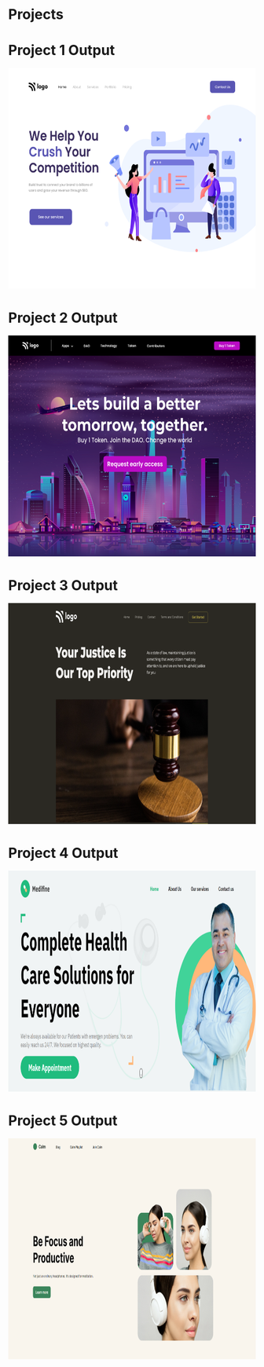# Projects
# Project 1 Output
<img src="./Projects/Project 1/output.png" width=900 height=450>

# Project 2 Output 
<img src="./Projects/Project 2/output.png" width=900 height=450>

# Project 3 Output
<img src="./Projects/Project-3/Output.png" width=900 height=450>

# Project 4 Output 
<img src="./Projects/Project-4/Output.png" width=900 height=450>

# Project 5 Output
<img src="./Projects/Project-5/output.png" width=900 height=450>
